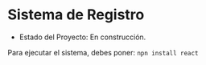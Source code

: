 <h1>Sistema de Registro</h1>

- Estado del Proyecto: En construcción.

Para ejecutar el sistema, debes poner:
``npn install react``
